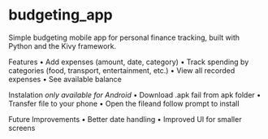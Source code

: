 # budgeting_app
Simple budgeting mobile app for personal finance tracking, built with Python and the Kivy framework.


Features
• Add expenses (amount, date, category)
• Track spending by categories (food, transport, entertainment, etc.)
• View all recorded expenses
• See available balance

Instalation
*only available for Android*
• Download .apk fail from apk folder
• Transfer file to your phone
• Open the fileand follow prompt to install

Future Improvements
• Better date handling
• Improved UI for smaller screens

